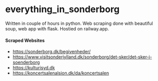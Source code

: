 # everything_in_sonderborg
Written in couple of hours in python. Web scraping done with beautiful soup, web app with flask. Hostied on railway.app.

#### Scraped Websites
- https://sonderborg.dk/begivenheder/
- https://www.visitsonderjylland.dk/sonderborg/det-sker/det-sker-i-soenderborg
- https://kulturisyd.dk
- https://koncertsalenalsion.dk/da/koncertsalen
